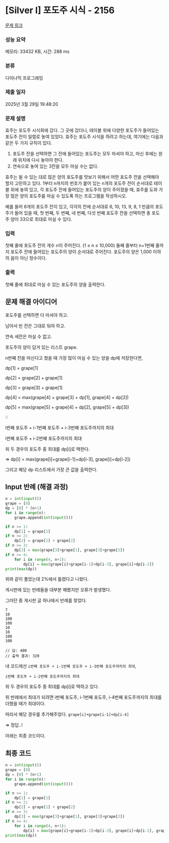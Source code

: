 # [Silver I] 포도주 시식 - 2156 

[문제 링크](https://www.acmicpc.net/problem/2156) 

### 성능 요약

메모리: 33432 KB, 시간: 288 ms

### 분류

다이나믹 프로그래밍

### 제출 일자

2025년 3월 29일 19:48:20

### 문제 설명

<p>효주는 포도주 시식회에 갔다. 그 곳에 갔더니, 테이블 위에 다양한 포도주가 들어있는 포도주 잔이 일렬로 놓여 있었다. 효주는 포도주 시식을 하려고 하는데, 여기에는 다음과 같은 두 가지 규칙이 있다.</p>

<ol>
	<li>포도주 잔을 선택하면 그 잔에 들어있는 포도주는 모두 마셔야 하고, 마신 후에는 원래 위치에 다시 놓아야 한다.</li>
	<li>연속으로 놓여 있는 3잔을 모두 마실 수는 없다.</li>
</ol>

<p>효주는 될 수 있는 대로 많은 양의 포도주를 맛보기 위해서 어떤 포도주 잔을 선택해야 할지 고민하고 있다. 1부터 n까지의 번호가 붙어 있는 n개의 포도주 잔이 순서대로 테이블 위에 놓여 있고, 각 포도주 잔에 들어있는 포도주의 양이 주어졌을 때, 효주를 도와 가장 많은 양의 포도주를 마실 수 있도록 하는 프로그램을 작성하시오. </p>

<p>예를 들어 6개의 포도주 잔이 있고, 각각의 잔에 순서대로 6, 10, 13, 9, 8, 1 만큼의 포도주가 들어 있을 때, 첫 번째, 두 번째, 네 번째, 다섯 번째 포도주 잔을 선택하면 총 포도주 양이 33으로 최대로 마실 수 있다.</p>

### 입력 

 <p>첫째 줄에 포도주 잔의 개수 n이 주어진다. (1 ≤ n ≤ 10,000) 둘째 줄부터 n+1번째 줄까지 포도주 잔에 들어있는 포도주의 양이 순서대로 주어진다. 포도주의 양은 1,000 이하의 음이 아닌 정수이다.</p>

### 출력 

 <p>첫째 줄에 최대로 마실 수 있는 포도주의 양을 출력한다.</p>



## 문제 해결 아이디어

포도주를 선택하면 다 마셔야 하고.   

남아서 빈 잔은 그대로 둬야 하고.   

연속 세잔은 마실 수 없고.   

포도주의 양이 담겨 있는 리스트 grape.    

n번째 잔을 마신다고 쳤을 때 가장 많이 마실 수 있는 양을 dp에 저장한다면,   

dp[1] = grape[1]   

dp[2] = grape[2] + grape[1]   

dp[3] = grape[3] + grape[1]   

dp[4] = max(grape[4] + grape[3] + dp[1], grape[4] + dp[2])   

dp[5] = max(grape[5] + grape[4] + dp[2], grape[5] + dp[3])    
   
<aside>
💡

i번째 포도주 + i-1번째 포도주 + i-3번째 포도주까지의 최대   

i번째 포도주 + i-2번째 포도주까지의 최대    

위 두 경우의 포도주 중 최대를 dp[i]로 택한다.    

⇒ dp[i] = max(grape[i]+grape[i-1]+dp[i-3], grape[i]+dp[i-2])    

</aside>

그리고 해당 dp 리스트에서 가장 큰 값을 출력한다.    

## Input 반례 (해결 과정)

```python
n = int(input())
grape = [0]
dp = [0] * (n+1)
for i in range(n):
    grape.append(int(input()))

if n >= 1:
    dp[1] = grape[1]
if n >= 2:
    dp[2] = grape[1] + grape[2]
if n >= 3:
    dp[3] = max(grape[3]+grape[1], grape[3]+grape[2])
if n >= 4:
    for i in range(4, n+1):
        dp[i] = max(grape[i]+grape[i-1]+dp[i-3], grape[i]+dp[i-2])
print(max(dp))
```

위와 같이 풀었는데 2%에서 틀렸다고 나왔다.   

게시판에 있는 반례들을 대부분 해봤지만 오류가 발생했다.   

그러던 중 게시판 글 하나에서 반례를 찾았다.    

```
7
10
100
100 
10
10
100
100

// 답: 400
// 출력 결과: 320
```

내 코드에선 `i번째 포도주 + i-1번째 포도주 + i-3번째 포도주까지의 최대`,    

`i번째 포도주 + i-2번째 포도주까지의 최대`    

위 두 경우의 포도주 중 최대를 dp[i]로 택하고 있다.    

위 반례에서 최대가 되려면 i번째 포도주, i-1번째 포도주, i-4번째 포도주까지의 최대를 더했을 때가 최대이다.    
 
따라서 해당 경우를 추가해주었다. `grape[i]+grape[i-1]+dp[i-4]`     

⇒ 정답..!    

아래는 최종 코드이다.    

## 최종 코드

```python
n = int(input())
grape = [0]
dp = [0] * (n+1)
for i in range(n):
    grape.append(int(input()))

if n >= 1:
    dp[1] = grape[1]
if n >= 2:
    dp[2] = grape[1] + grape[2]
if n >= 3:
    dp[3] = max(grape[3]+grape[1], grape[3]+grape[2])
if n >= 4:
    for i in range(4, n+1):
        dp[i] = max(grape[i]+grape[i-1]+dp[i-3], grape[i]+dp[i-2], grape[i]+grape[i-1]+dp[i-4])
print(max(dp))
```
